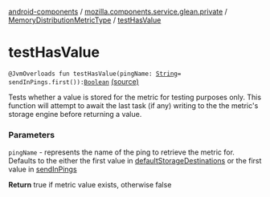 [android-components](../../index.md) / [mozilla.components.service.glean.private](../index.md) / [MemoryDistributionMetricType](index.md) / [testHasValue](./test-has-value.md)

# testHasValue

`@JvmOverloads fun testHasValue(pingName: `[`String`](https://kotlinlang.org/api/latest/jvm/stdlib/kotlin/-string/index.html)` = sendInPings.first()): `[`Boolean`](https://kotlinlang.org/api/latest/jvm/stdlib/kotlin/-boolean/index.html) [(source)](https://github.com/mozilla-mobile/android-components/blob/master/components/service/glean/src/main/java/mozilla/components/service/glean/private/MemoryDistributionMetricType.kt#L89)

Tests whether a value is stored for the metric for testing purposes only. This function will
attempt to await the last task (if any) writing to the the metric's storage engine before
returning a value.

### Parameters

`pingName` - represents the name of the ping to retrieve the metric for.  Defaults
    to the either the first value in [defaultStorageDestinations](#) or the first
    value in [sendInPings](send-in-pings.md)

**Return**
true if metric value exists, otherwise false

